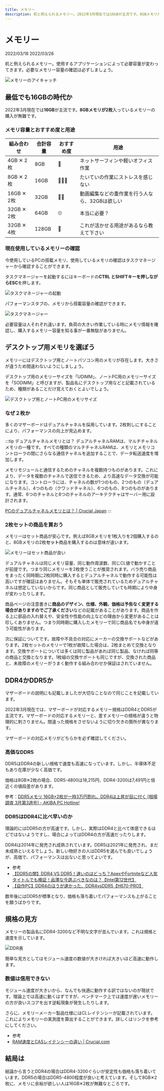 ```yaml
---
title: メモリー
description: 机と例えられるメモリー。2022年3月現在では16GBが主流です。8GBメモリが2枚入っているメモリーの購入が無難です。
---
```


# メモリー

<div class="custom-date">
  <i class="far fa-calendar"></i>2022/03/18
  <i class="fas fa-undo-alt"></i>2022/03/26
</div>

<ClientOnly>
  <CallInFeedAdsense />
</ClientOnly>

机と例えられるメモリー。使用するアプリケーションによって必要容量が変わってきます。必要なメモリー容量の確認は必ずしましょう。

<img :src="$withBase('/images/docs/memory/memory_eye_catch.png')" alt="メモリーのアイキャッチ" class="img-center">

## 最低でも16GBの時代か

2022年3月現在では**16GB**が主流です。**8GBメモリが2枚**入っているメモリーの購入が無難です。

### メモリ容量とおすすめ度と用途

|組み合わせ|合計容量|おすすめ度|用途|
|---|---|---|---|
|4GB ✕ 2枚|8GB|🧡|ネットサーフィンや軽いオフィス作業|
|8GB ✕ 2枚|16GB|🧡🧡🧡|たいていの作業にストレスを感じない|
|16GB ✕ 2枚|32GB|🧡🧡|動画編集などの重作業を行う人なら、32GBは欲しい|
|32GB ✕ 2枚|64GB|🙄|本当に必要？|
|32GB ✕ 4枚|128GB|🤔|これが活かせる用途があるなら教えて下さい|

### 現在使用しているメモリーの確認

今使用しているPCの搭載メモリ、使用しているメモリの確認はタスクマネージャーから確認することができます。

タスクマネージャーを起動するにはキーボードの**CTRL とSHIFTキーを押しながらESC**を押します。

<img :src="$withBase('/images/docs/docs/ctrlshiftesc.png')" alt="タスクマネージャーの起動" class="img-center">

パフォーマンスタブの、メモリから搭載容量の確認ができます。

<img :src="$withBase('/images/docs/memory/taskmanager.png')" alt="タスクマネージャー" class="img-center">

必要容量は人それぞれ違います。負荷の大きい作業している時にメモリ情報を確認し、購入するメモリー容量を知る事が一番無駄がありません。

## デスクトップ用メモリを選ぼう

メモリーにはデスクトップ用とノートパソコン用のメモリが存在します。大きさが違うため間違わないようにしましょう。

デスクトップ用のメモリーサイズを「UDIMM」、ノートPC用のメモリーサイズを「SODIMM」と呼びますが、製品名にデスクトップ用などと記載されているため、種類があることだけ覚えておくとよいでしょう。

<img :src="$withBase('/images/docs/memory/descktop_note.png')" alt="デスクトップ用とノートPC用のメモリサイズ" class="img-center">

### なぜ２枚か

多くのマザーボードはデュアルチャネルを採用しています。2枚刺しにすることにより、パフォーマンスの向上が見込めます。

:::tip <i class="fas fa-info-circle"></i> デュアルチャネルメモリとは？
デュアルチャネルRAMは、マルチチャネルメモリの一種です。すべての種類のマルチチャネルRAMは、メモリとメモリコントローラの間にさらなる通信チャネルを追加することで、データ転送速度を増加します。

メモリモジュールと通信するためのチャネルを複数持つものがあります。これにより、データを複数のチャネルで送信できるため、より高速なデータ交換が可能になります。コントローラには、チャネルの数が1つのもの、2つのもの（デュアルチャネル）、4つのもの（クワッドチャネル）、6つのもの、8つのものがあります。通常、6つのチャネルと8つのチャネルのアーキテクチャはサーバー用に設計されます。

[PCのデュアルチャネルメモリとは？ | Crucial Japan](https://www.crucial.jp/articles/about-memory/what-is-dual-channel-memory)
:::

### 2枚セットの商品を買おう

メモリーはセット商品が安心です。例えば8GBメモリを1枚入りを2個購入するのと、8GBメモリの2枚**セット**商品を購入するのは意味が違います。

<img :src="$withBase('/images/docs/memory/memory_set.png')" alt="メモリーはセット商品が良い" class="img-center">

デュアルチャネルは同じメモリ容量、同じ動作周波数、同じCL値で動かすことが前提です。つまり同じメモリーを2枚使うことが推奨されます。バラ売り商品をまったく同時期に2枚同時に購入するとデュアルチャネルで動作する可能性は高いですが確証はありません。そもそも単体で販売されているためデュアルチャネルは想定していないからです。同じ商品として販売していても時期により中身が変わったりします。

商品ページの注意書きに**商品のデザイン、仕様、外観、価格は予告なく変更する場合がありますのでご了承ください**などの記載があることがあります。商品を作る上に部品の入れ替えや、安全性や性能の向上などの理由から変更があることは珍しくありません。つまり同時期に購入したメモリーで同じ商品名でも中身が違う可能性があります。

次に保証についてです。故障や不具合の対応にメーカーの交換サポートなどがあります。2枚セットのメモリーで1枚が故障した場合は、2枚まとめて交換となります。交換サポートについては多くは同じ製品があれば同じ製品、なければ同等の商品と交換となります。1枚組の交換サポートも同じですが、交換された商品と、未故障のメモリーがうまく動作する組み合わせか保証はされていません。

## DDR4かDDR5か

マザーボードの説明にも記載しましたが大切なことなので同じことを記載しています。

2022年3月現在では、マザーボードが対応するメモリー規格はDDR4とDDR5が主流です。マザーボードの対応するメモリーと、差すメモリーの規格が違うと物理的に刺さりません。間違った規格をさせないように切り欠きの箇所が異なります。

マザーボードの対応メモリがどちらかを必ず確認してください。

### 高価なDDR5

DDR5はDDR4の新しい規格で速度も高速になっています。しかし、半導体不足もあり在庫が少なく高価です。

価格は8GB✕2枚の場合、DDR5-4800は18,215円、DDR4-3200は7,491円と倍近くの値段差があります。

参考：[DDR5メモリ 16GB×2枚が一時3万円割れ、DDR4は上昇が目に付く [相場調査 3月第3週号] - AKIBA PC Hotline!](https://akiba-pc.watch.impress.co.jp/docs/price/monthly_repo/1395587.html)

### DDR5はDDR4に比べ早いのか

理論的にはDDR5の方が高速です。しかし、実際はDDR4と比べて体感できるほどではないようですし、場合によってはDDR4の方が高速だったりします。

DDR4は2014年に発売され成熟されています。DDR5は2021年に発売され、まだ未成熟といえるでしょう。新しい物好きの人はDDR5を選んでも良いでしょうが、高価で、パフォーマンスは出ないと思ってよいです。

* 参考
* [【DDR5の闇】DDR4 VS DDR5！速いのはどっち？ApexやFortniteなど人気タイトルでも検証！品薄な今選ぶべきなのは？【Intel第12世代】](https://www.youtube.com/watch?v=0eQZM94pk7w)
* [【自作PC】DDR4のほうが速かった、DDR4vsDDR5【H670-PRO】](https://www.youtube.com/watch?v=qTujbhP5msc)

数年後にはDDR5が標準となり、価格も落ち着いてパフォーマンスも上がることを願うばかりです。

## 規格の見方

メモリーの製品名にDDR4-3200など不明な文字が並んでいます。これは規格と速度を示しています。

<img :src="$withBase('/images/docs/memory/ddr_spec.png')" alt="DDR表" class="img-center">

簡単な見方としてはモジュール速度の数値が大きければ大きいほど高速に動作します。

### 数値は信用できない

モジュール速度が大きいから、なんでも快適に動作する訳ではないのが現状です。理論上では高速に動くはずですが、ベンチマーク上では速度が遅いメモリーの方が良いスコアを出す逆転現象が発生したりします。

さらに、メモリーメーカー製品仕様にはCLレイテンシーが記載されています。これによりメモリーの実測度を算出することができます。詳しくはリンクを参考にしてください。

* 参考
* [RAM速度とCASレイテンシーの違い | Crucial.com](https://www.crucial.jp/articles/about-memory/difference-between-speed-and-latency)

## 結局は

結論から言うとDDR4の場合はDDR4-3200ぐらいが安定性も価格も落ち着いています。DDR5の場合はDDR5-4800程度が良いと考えています。そして8GB✕2枚に、メモリに余裕が欲しい人は16GB✕2枚が無難なところです。
